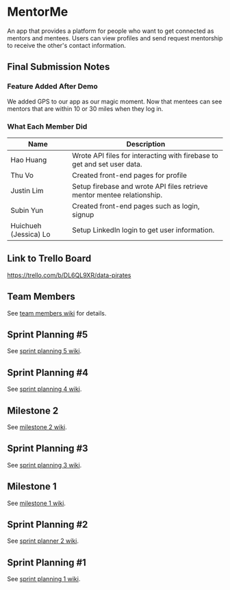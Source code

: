 
# MentorMe

An app that provides a platform for people who want to get connected as mentors and mentees. Users can view profiles and send request mentorship to receive the other's contact information.

## Final Submission Notes

### Feature Added After Demo

We added GPS to our app as our magic moment. Now that mentees can see mentors that are within 10 or 30 miles when they log in.

### What Each Member Did

| Name | Description |
|------|-------------|
| Hao Huang | Wrote API files for interacting with firebase to get and set user data. |
| Thu Vo | Created front-end pages for profile |
| Justin Lim | Setup firebase and wrote API files retrieve mentor mentee relationship. |
| Subin Yun | Created front-end pages such as login, signup |
| Huichueh (Jessica) Lo	 | Setup LinkedIn login to get user information. |

## Link to Trello Board

https://trello.com/b/DL6QL9XR/data-pirates

## Team Members

See [team members wiki](https://github.com/narrator0/data-pirates-group-project/wiki/Team-Members) for details.

## Sprint Planning #5

See [sprint planning 5 wiki](https://github.com/narrator0/data-pirates-group-project/wiki/Sprint-Planning-5).

## Sprint Planning #4

See [sprint planning 4 wiki](https://github.com/narrator0/data-pirates-group-project/wiki/Sprint-Planning-4).

## Milestone 2

See [milestone 2 wiki](https://github.com/narrator0/data-pirates-group-project/wiki/Milestone-2).

## Sprint Planning #3

See [sprint planning 3 wiki](https://github.com/narrator0/data-pirates-group-project/wiki/Sprint-Planning-3).

## Milestone 1

See [milestone 1 wiki](https://github.com/narrator0/data-pirates-group-project/wiki/Milestone-1).

## Sprint Planning #2

See [sprint planner 2 wiki](https://github.com/narrator0/data-pirates-group-project/wiki/Sprint-Planning-2).

## Sprint Planning #1

See [sprint planning 1 wiki](https://github.com/narrator0/data-pirates-group-project/wiki/Sprint-Planning-1).

